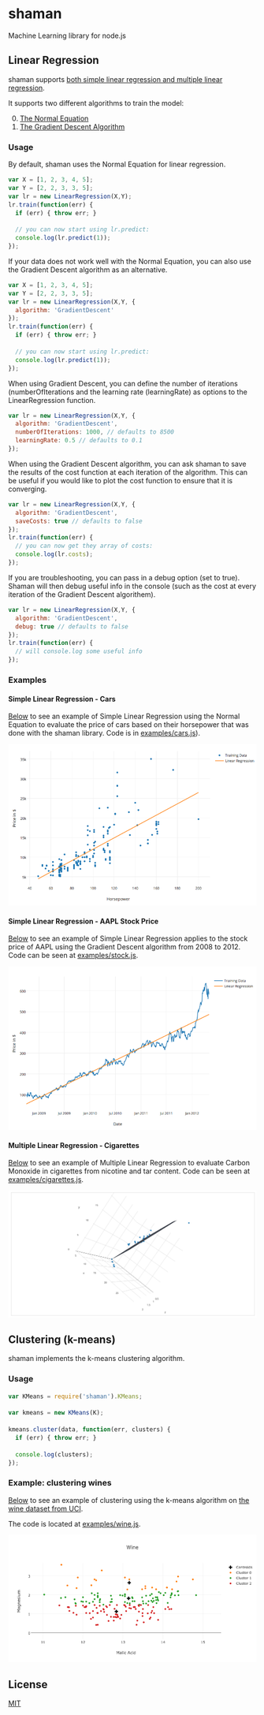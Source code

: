 # shaman

Machine Learning library for node.js

## Linear Regression

shaman supports [both simple linear regression  and multiple linear
regression](http://en.wikipedia.org/wiki/Linear_regression#Simple_and_multiple_regression).

It supports two different algorithms to train the model:

0. [The Normal Equation](http://en.wikipedia.org/wiki/Linear_least_squares_(mathematics))
1. [The Gradient Descent Algorithm](http://en.wikipedia.org/wiki/Gradient_descent)

### Usage

By default, shaman uses the Normal Equation for linear regression.

```javascript
var X = [1, 2, 3, 4, 5];
var Y = [2, 2, 3, 3, 5];
var lr = new LinearRegression(X,Y);
lr.train(function(err) {
  if (err) { throw err; }
  
  // you can now start using lr.predict:
  console.log(lr.predict(1));
});
```

If your data does not work well with the Normal Equation, you can also
use the Gradient Descent algorithm as an alternative.

```javascript
var X = [1, 2, 3, 4, 5];
var Y = [2, 2, 3, 3, 5];
var lr = new LinearRegression(X,Y, {
  algorithm: 'GradientDescent'
});
lr.train(function(err) {
  if (err) { throw err; }
  
  // you can now start using lr.predict:
  console.log(lr.predict(1));
});
```

When using Gradient Descent, you can define the number of iterations
(numberOfIterations and the learning rate (learningRate) as options to
the LinearRegression function.


```javascript
var lr = new LinearRegression(X,Y, {
  algorithm: 'GradientDescent',
  numberOfIterations: 1000, // defaults to 8500
  learningRate: 0.5 // defaults to 0.1
});
```

When using the Gradient Descent algorithm, you can ask shaman to save
the results of the cost function at each iteration of the algorithm.
This can be useful if you would like to plot the cost function to ensure
that it is converging.

```javascript
var lr = new LinearRegression(X,Y, {
  algorithm: 'GradientDescent',
  saveCosts: true // defaults to false
});
lr.train(function(err) {
  // you can now get they array of costs:
  console.log(lr.costs);
});
```

If you are troubleshooting, you can pass in a debug option (set to
true). Shaman will then debug useful info in the console (such as the
cost at every iteration of the Gradient Descent algorithem).

```javascript
var lr = new LinearRegression(X,Y, {
  algorithm: 'GradientDescent',
  debug: true // defaults to false
});
lr.train(function(err) {
  // will console.log some useful info
});
```

### Examples


#### Simple Linear Regression - Cars

[Below](https://plot.ly/~luccastera/2) to see an example of Simple Linear Regression
using the Normal Equation to evaluate the price of cars based on their horsepower that was done with the shaman
library. Code is in [examples/cars.js](examples/cars.js)).

![Cars Example](examples/cars.png)

#### Simple Linear Regression - AAPL Stock Price

[Below](https://plot.ly/~luccastera/3/aapl-stock-prices/) to see an
example of Simple Linear Regression applies to the stock price of AAPL
using the Gradient Descent algorithm from 2008 to 2012. Code can be seen at
[examples/stock.js](examples/stock.js).

![Stock Example](examples/stock.png)

#### Multiple Linear Regression - Cigarettes

[Below](https://plot.ly/~luccastera/4/cigarettes/) to see an
example of Multiple Linear Regression to evaluate Carbon Monoxide in
cigarettes from nicotine and tar content. Code can be seen at
[examples/cigarettes.js](examples/cigarettes.js).

![Cigarettes Example](examples/cigarettes.png)

## Clustering (k-means)

shaman implements the k-means clustering algorithm.

### Usage

```javascript
var KMeans = require('shaman').KMeans;

var kmeans = new KMeans(K);

kmeans.cluster(data, function(err, clusters) {
  if (err) { throw err; }

  console.log(clusters);
});

```

### Example: clustering wines

[Below](https://plot.ly/~luccastera/20/wine/) to see an example of
clustering using the k-means algorithm on [the wine dataset from
UCI](http://archive.ics.uci.edu/ml/datasets/Wine).

The code is located at [examples/wine.js](examples/wine.js).

![Wine Example](examples/wine.png)

## License

[MIT](LICENSE)
